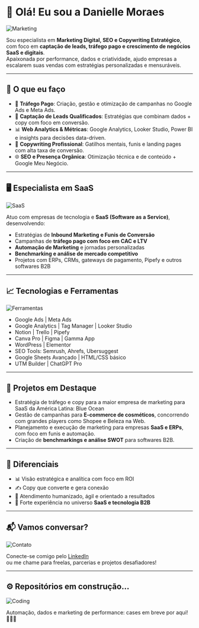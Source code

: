 # 👋 Olá! Eu sou a Danielle Moraes

![Marketing]([https://media.giphy.com/media/fuJPZBIIqzbt1k3SxN/giphy.gif](https://media2.giphy.com/media/v1.Y2lkPTc5MGI3NjExNTI5am5jeHQzMHEweXIza3FycDU3b2JyMWo5ZG8yNXphb3AwMTIybSZlcD12MV9pbnRlcm5hbF9naWZfYnlfaWQmY3Q9Zw/ASd0Ukj0y3qMM/giphy.gif))

Sou especialista em **Marketing Digital, SEO e Copywriting Estratégico**, com foco em **captação de leads, tráfego pago e crescimento de negócios SaaS e digitais**.  
Apaixonada por performance, dados e criatividade, ajudo empresas a escalarem suas vendas com estratégias personalizadas e mensuráveis.

---

## 💼 O que eu faço

- 🚀 **Tráfego Pago**: Criação, gestão e otimização de campanhas no Google Ads e Meta Ads.
- 🧲 **Captação de Leads Qualificados**: Estratégias que combinam dados + copy com foco em conversão.
- 📊 **Web Analytics & Métricas**: Google Analytics, Looker Studio, Power BI e insights para decisões data-driven.
- 📝 **Copywriting Profissional**: Gatilhos mentais, funis e landing pages com alta taxa de conversão.
- 🌐 **SEO e Presença Orgânica**: Otimização técnica e de conteúdo + Google Meu Negócio.

---

## 🖥️ Especialista em SaaS

![SaaS](https://media.giphy.com/media/IauL6LvGNlT3ffhcqq/giphy.gif)

Atuo com empresas de tecnologia e **SaaS (Software as a Service)**, desenvolvendo:

- Estratégias de **Inbound Marketing e Funis de Conversão**  
- Campanhas de **tráfego pago com foco em CAC e LTV**  
- **Automação de Marketing** e jornadas personalizadas  
- **Benchmarking e análise de mercado competitivo**  
- Projetos com ERPs, CRMs, gateways de pagamento, Pipefy e outros softwares B2B

---

## 📈 Tecnologias e Ferramentas

![Ferramentas](https://media.giphy.com/media/TilmLMmWrRYYHjLfub/giphy.gif)

- Google Ads | Meta Ads  
- Google Analytics | Tag Manager | Looker Studio  
- Notion | Trello | Pipefy  
- Canva Pro | Figma | Gamma App  
- WordPress | Elementor  
- SEO Tools: Semrush, Ahrefs, Ubersuggest  
- Google Sheets Avançado | HTML/CSS básico  
- UTM Builder | ChatGPT Pro

---

## 📌 Projetos em Destaque

- Estratégia de tráfego e copy para a maior empresa de marketing para SaaS da América Latina: Blue Ocean
- Gestão de campanhas para **E-commerce de cosméticos**, concorrendo com grandes players como Shopee e Beleza na Web.  
- Planejamento e execução de marketing para empresas **SaaS e ERPs**, com foco em funis e automação.  
- Criação de **benchmarkings e análise SWOT** para softwares B2B.

---

## 🌟 Diferenciais

- 📊 Visão estratégica e analítica com foco em ROI  
- ✍️ Copy que converte e gera conexão  
- 🤝 Atendimento humanizado, ágil e orientado a resultados  
- 💼 Forte experiência no universo **SaaS e tecnologia B2B**

---

## 📬 Vamos conversar?

![Contato](https://media.giphy.com/media/KzJkzjggfGN5Py6nkT/giphy.gif)

Conecte-se comigo pelo [LinkedIn](https://www.linkedin.com/in/danielle-moraes-133a36222/)  
ou me chame para freelas, parcerias e projetos desafiadores!

---

## ⚙️ Repositórios em construção...

![Coding](https://media.giphy.com/media/h408T6Y5GfmXBKW62l/giphy.gif)

Automação, dados e marketing de performance: cases em breve por aqui! 👩‍💻🚧
